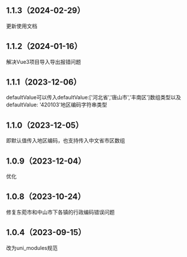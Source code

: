 ## 1.1.3（2024-02-29）
更新使用文档
## 1.1.2（2024-01-16）
解决Vue3项目导入导出报错问题
## 1.1.1（2023-12-06）
defaultValue可以传入defaultValue:['河北省','唐山市','丰南区']数组类型以及defaultValue: '420103'地区编码字符串类型
## 1.1.0（2023-12-05）
即默认值传入地区编码，也支持传入中文省市区数组
## 1.0.9（2023-12-04）
优化
## 1.0.8（2023-10-24）
修复东菀市和中山市下各镇的行政编码错误问题
## 1.0.4（2023-09-15）
改为uni_modules规范